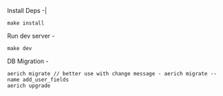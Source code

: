 Install Deps -|
```
make install
```

Run dev server -
```
make dev
```

DB Migration - 

```
aerich migrate // better use with change message - aerich migrate --name add_user_fields
aerich upgrade
```
